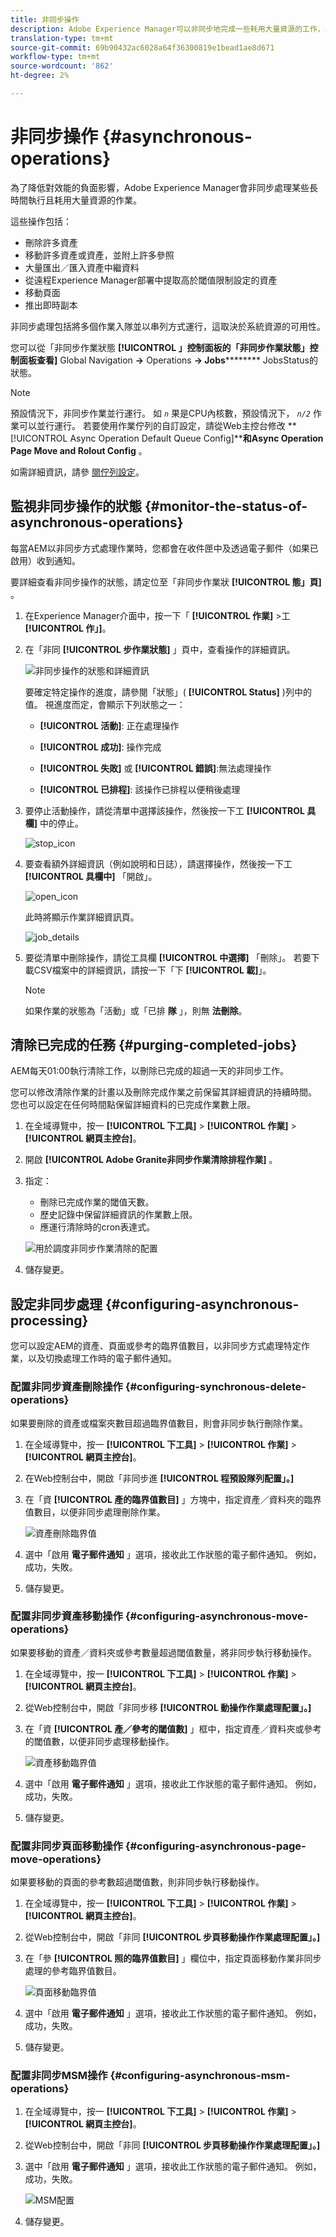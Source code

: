 ```yaml
---
title: 非同步操作
description: Adobe Experience Manager可以非同步地完成一些耗用大量資源的工作，以最佳化效能。
translation-type: tm+mt
source-git-commit: 69b90432ac6028a64f36300819e1bead1ae8d671
workflow-type: tm+mt
source-wordcount: '862'
ht-degree: 2%

---
```



# 非同步操作 {#asynchronous-operations}

為了降低對效能的負面影響，Adobe Experience Manager會非同步處理某些長時間執行且耗用大量資源的作業。

這些操作包括：

* 刪除許多資產
* 移動許多資產或資產，並附上許多參照
* 大量匯出／匯入資產中繼資料
* 從遠程Experience Manager部署中提取高於閾值限制設定的資產
* 移動頁面
* 推出即時副本

非同步處理包括將多個作業入隊並以串列方式運行，這取決於系統資源的可用性。

您可以從「非同步作業狀態 **[!UICONTROL 」控制面板的「非同步作業狀態」控制面板查看]** Global Navigation **->** Operations **-> Jobs********** JobsStatus的狀態。

>[!NOTE]
>
>預設情況下，非同步作業並行運行。 如 *`n`* 果是CPU內核數，預設情況下， *`n/2`* 作業可以並行運行。 若要使用作業佇列的自訂設定，請從Web主控台修改 **[!UICONTROL Async Operation Default Queue Config]****和Async Operation Page Move and Rolout Config** 。
>
>如需詳細資訊，請參 [閱佇列設定](https://sling.apache.org/documentation/bundles/apache-sling-eventing-and-job-handling.html#queue-configurations)。

## 監視非同步操作的狀態 {#monitor-the-status-of-asynchronous-operations}

每當AEM以非同步方式處理作業時，您都會在收件匣中及透過電子郵件（如果已啟用）收到通知。

要詳細查看非同步操作的狀態，請定位至「非同步作業狀 **[!UICONTROL 態」頁]** 。

1. 在Experience Manager介面中，按一下「 **[!UICONTROL 作業]** >工 **[!UICONTROL 作」]**。

1. 在「非同 **[!UICONTROL 步作業狀態]** 」頁中，查看操作的詳細資訊。

   ![非同步操作的狀態和詳細資訊](assets/async-operation-status.png)

   要確定特定操作的進度，請參閱「狀態」( **[!UICONTROL Status]** )列中的值。 視進度而定，會顯示下列狀態之一：

   * **[!UICONTROL 活動]**: 正在處理操作

   * **[!UICONTROL 成功]**: 操作完成

   * **[!UICONTROL 失敗]** 或 **[!UICONTROL 錯誤]**:無法處理操作

   * **[!UICONTROL 已排程]**: 該操作已排程以便稍後處理

1. 要停止活動操作，請從清單中選擇該操作，然後按一下工 **[!UICONTROL 具欄]** 中的停止。

   ![stop_icon](assets/async-stop-icon.png)

1. 要查看額外詳細資訊（例如說明和日誌），請選擇操作，然後按一下工 **[!UICONTROL 具欄中]** 「開啟」。

   ![open_icon](assets/async-open-icon.png)

   此時將顯示作業詳細資訊頁。

   ![job_details](assets/async-job-details.png)

1. 要從清單中刪除操作，請從工具欄 **[!UICONTROL 中選擇]** 「刪除」。 若要下載CSV檔案中的詳細資訊，請按一下「下 **[!UICONTROL 載]**」。

   >[!NOTE]
   >
   >如果作業的狀態為「活動」或「已排 **隊** 」，則無 **法刪除**。

## 清除已完成的任務 {#purging-completed-jobs}

AEM每天01:00執行清除工作，以刪除已完成的超過一天的非同步工作。

您可以修改清除作業的計畫以及刪除完成作業之前保留其詳細資訊的持續時間。 您也可以設定在任何時間點保留詳細資料的已完成作業數上限。

1. 在全域導覽中，按一 **[!UICONTROL 下工具]** > **[!UICONTROL 作業]** > **[!UICONTROL 網頁主控台]**。
1. 開啟 **[!UICONTROL Adobe Granite非同步作業清除排程作業]** 。
1. 指定：
   * 刪除已完成作業的閾值天數。
   * 歷史記錄中保留詳細資訊的作業數上限。
   * 應運行清除時的cron表達式。

   ![用於調度非同步作業清除的配置](assets/async-purge-job.png)

1. 儲存變更。

## 設定非同步處理 {#configuring-asynchronous-processing}

您可以設定AEM的資產、頁面或參考的臨界值數目，以非同步方式處理特定作業，以及切換處理工作時的電子郵件通知。

### 配置非同步資產刪除操作 {#configuring-synchronous-delete-operations}

如果要刪除的資產或檔案夾數目超過臨界值數目，則會非同步執行刪除作業。

1. 在全域導覽中，按一 **[!UICONTROL 下工具]** > **[!UICONTROL 作業]** > **[!UICONTROL 網頁主控台]**。
1. 在Web控制台中，開啟「非同步進 **[!UICONTROL 程預設隊列配置」。]**
1. 在「資 **[!UICONTROL 產的臨界值數目]** 」方塊中，指定資產／資料夾的臨界值數目，以便非同步處理刪除作業。

   ![資產刪除臨界值](assets/async-delete-threshold.png)

1. 選中「啟用 **電子郵件通知** 」選項，接收此工作狀態的電子郵件通知。 例如，成功，失敗。
1. 儲存變更。

### 配置非同步資產移動操作 {#configuring-asynchronous-move-operations}

如果要移動的資產／資料夾或參考數量超過閾值數量，將非同步執行移動操作。

1. 在全域導覽中，按一 **[!UICONTROL 下工具]** > **[!UICONTROL 作業]** > **[!UICONTROL 網頁主控台]**。
1. 從Web控制台中，開啟「非同步移 **[!UICONTROL 動操作作業處理配置」。]**
1. 在「資 **[!UICONTROL 產／參考的閾值數]** 」框中，指定資產／資料夾或參考的閾值數，以便非同步處理移動操作。

   ![資產移動臨界值](assets/async-move-threshold.png)

1. 選中「啟用 **電子郵件通知** 」選項，接收此工作狀態的電子郵件通知。 例如，成功，失敗。
1. 儲存變更。

### 配置非同步頁面移動操作 {#configuring-asynchronous-page-move-operations}

如果要移動的頁面的參考數超過閾值數，則非同步執行移動操作。

1. 在全域導覽中，按一 **[!UICONTROL 下工具]** > **[!UICONTROL 作業]** > **[!UICONTROL 網頁主控台]**。
1. 從Web控制台中，開啟「非同 **[!UICONTROL 步頁移動操作作業處理配置」。]**
1. 在「參 **[!UICONTROL 照的臨界值數目]** 」欄位中，指定頁面移動作業非同步處理的參考臨界值數目。

   ![頁面移動臨界值](assets/async-page-move.png)

1. 選中「啟用 **電子郵件通知** 」選項，接收此工作狀態的電子郵件通知。 例如，成功，失敗。
1. 儲存變更。

### 配置非同步MSM操作 {#configuring-asynchronous-msm-operations}

1. 在全域導覽中，按一 **[!UICONTROL 下工具]** > **[!UICONTROL 作業]** > **[!UICONTROL 網頁主控台]**。
1. 從Web控制台中，開啟「非同 **[!UICONTROL 步頁移動操作作業處理配置」。]**
1. 選中「啟用 **電子郵件通知** 」選項，接收此工作狀態的電子郵件通知。 例如，成功，失敗。

   ![MSM配置](assets/async-msm.png)

1. 儲存變更。
